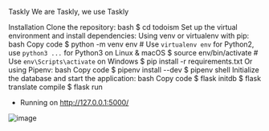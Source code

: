 Taskly
We are Taskly, we use Taskly



Installation
Clone the repository:
bash
$ cd todoism
Set up the virtual environment and install dependencies:
Using venv or virtualenv with pip:
bash
Copy code
$ python -m venv env  # Use `virtualenv env` for Python2, use `python3 ...` for Python3 on Linux & macOS
$ source env/bin/activate  # Use `env\Scripts\activate` on Windows
$ pip install -r requirements.txt
Or using Pipenv:
bash
Copy code
$ pipenv install --dev
$ pipenv shell
Initialize the database and start the application:
bash
Copy code
$ flask initdb
$ flask translate compile
$ flask run
* Running on http://127.0.0.1:5000/



![image](https://github.com/user-attachments/assets/3f719b2b-fbe7-4f26-9df0-af2bd011f945)
